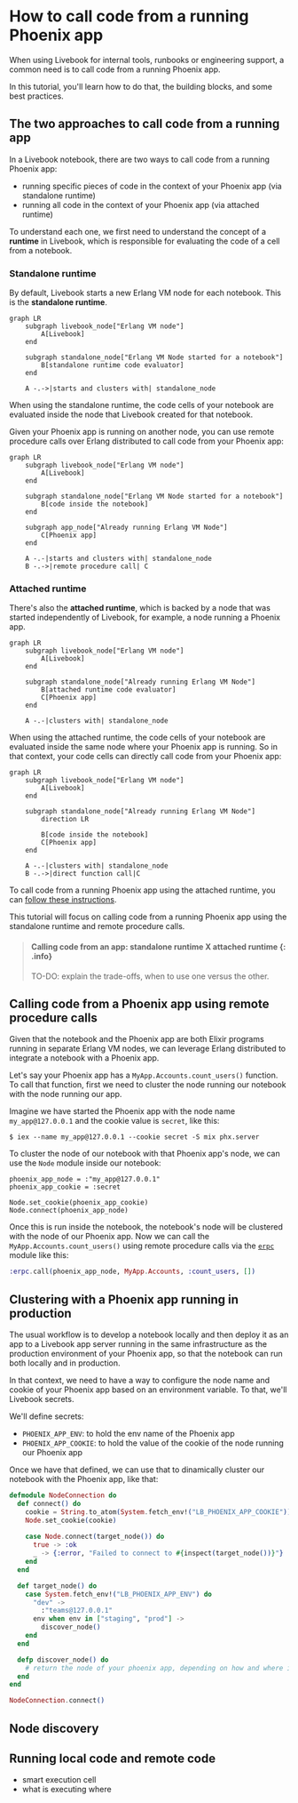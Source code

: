 # How to call code from a running Phoenix app

When using Livebook for internal tools, runbooks or engineering support, a common need is to
call code from a running Phoenix app.

In this tutorial, you'll learn how to do that, the building blocks, and some best practices.

## The two approaches to call code from a running app

In a Livebook notebook, there are two ways to call code from a running Phoenix app:

- running specific pieces of code in the context of your Phoenix app (via standalone runtime)
- running all code in the context of your Phoenix app (via attached runtime)

To understand each one, we first need to understand the concept of a **runtime** in Livebook, which is responsible for evaluating the code of a cell from a notebook.

### Standalone runtime

By default, Livebook starts a new Erlang VM node for each notebook. This is the **standalone runtime**.

```mermaid
graph LR
    subgraph livebook_node["Erlang VM node"]
        A[Livebook]
    end

    subgraph standalone_node["Erlang VM Node started for a notebook"]
        B[standalone runtime code evaluator]
    end

    A -.->|starts and clusters with| standalone_node
```

When using the standalone runtime, the code cells of your notebook are evaluated inside the node that Livebook created for that notebook.

Given your Phoenix app is running on another node, you can use remote procedure calls over Erlang distributed to call code from your Phoenix app:

```mermaid
graph LR
    subgraph livebook_node["Erlang VM node"]
        A[Livebook]
    end

    subgraph standalone_node["Erlang VM Node started for a notebook"]
        B[code inside the notebook]
    end

    subgraph app_node["Already running Erlang VM Node"]
        C[Phoenix app]
    end

    A -.-|starts and clusters with| standalone_node
    B -.->|remote procedure call| C
```

### Attached runtime

There's also the **attached runtime**, which is backed by a node that was started independently of  Livebook, for example, a node running a Phoenix app.

```mermaid
graph LR
    subgraph livebook_node["Erlang VM node"]
        A[Livebook]
    end

    subgraph standalone_node["Already running Erlang VM Node"]
        B[attached runtime code evaluator]
        C[Phoenix app]
    end

    A -.-|clusters with| standalone_node
```

When using the attached runtime, the code cells of your notebook are evaluated inside the same node where your Phoenix app is running. So in that context, your code cells can directly call code from your Phoenix app:

```mermaid
graph LR
    subgraph livebook_node["Erlang VM node"]
        A[Livebook]
    end

    subgraph standalone_node["Already running Erlang VM Node"]
        direction LR

        B[code inside the notebook]
        C[Phoenix app]
    end

    A -.-|clusters with| standalone_node
    B -.->|direct function call|C
```

To call code from a running Phoenix app using the attached runtime, you can [follow these instructions](use_cases.md#debugging-live-systems-with-attached-mode).

This tutorial will focus on calling code from a running Phoenix app using the standalone runtime and remote procedure calls.

> #### Calling code from an app: standalone runtime X attached runtime {: .info}
>
> TO-DO: explain the trade-offs, when to use one versus the other.

## Calling code from a Phoenix app using remote procedure calls

Given that the notebook and the Phoenix app are both Elixir programs running in separate Erlang VM nodes, we can leverage Erlang distributed to integrate a notebook with a Phoenix app. 

Let's say your Phoenix app has a `MyApp.Accounts.count_users()` function. To call that function, first we need to cluster the node running our notebook with the node running our app.

Imagine we have started the Phoenix app with the node name `my_app@127.0.0.1` and the cookie value is `secret`, like this:

```console
$ iex --name my_app@127.0.0.1 --cookie secret -S mix phx.server
```

To cluster the node of our notebook with that Phoenix app's node, we can use the `Node` module inside our notebook:

```
phoenix_app_node = :"my_app@127.0.0.1"
phoenix_app_cookie = :secret

Node.set_cookie(phoenix_app_cookie)
Node.connect(phoenix_app_node)
```

Once this is run inside the notebook, the notebook's node will be clustered with the node of our Phoenix app. Now we can call the `MyApp.Accounts.count_users()` using remote procedure calls via the [`erpc`](https://www.erlang.org/doc/apps/kernel/erpc.html) module like this:

```elixir
:erpc.call(phoenix_app_node, MyApp.Accounts, :count_users, [])
```

## Clustering with a Phoenix app running in production

The usual workflow is to develop a notebook locally and then deploy it as an app to a Livebook app server running in the same infrastructure as the production environment of your Phoenix app, so that the notebook can run both locally and in production.

In that context, we need to have a way to configure the node name and cookie of your Phoenix app based on an environment variable. To that, we'll Livebook secrets.

We'll define secrets:

- `PHOENIX_APP_ENV`: to hold the env name of the Phoenix app
- `PHOENIX_APP_COOKIE`: to hold the value of the cookie of the node running our Phoenix app

Once we have that defined, we can use that to dinamically cluster our notebook with the Phoenix app, like that:


```elixir
defmodule NodeConnection do
  def connect() do
    cookie = String.to_atom(System.fetch_env!("LB_PHOENIX_APP_COOKIE"))
    Node.set_cookie(cookie)
    
    case Node.connect(target_node()) do
      true -> :ok
      _ -> {:error, "Failed to connect to #{inspect(target_node())}"}
    end
  end

  def target_node() do
    case System.fetch_env!("LB_PHOENIX_APP_ENV") do
      "dev" -> 
        :"teams@127.0.0.1"
      env when env in ["staging", "prod"] -> 
        discover_node()
    end
  end

  defp discover_node() do
    # return the node of your phoenix app, depending on how and where it's deployed
  end
end

NodeConnection.connect()
```


## Node discovery

## Running local code and remote code
- smart execution cell
- what is executing where
